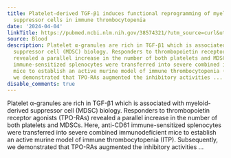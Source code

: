 ```yaml
---
title: Platelet-derived TGF-β1 induces functional reprogramming of myeloid-derived
  suppressor cells in immune thrombocytopenia
date: '2024-04-04'
linkTitle: https://pubmed.ncbi.nlm.nih.gov/38574321/?utm_source=curl&utm_medium=rss&utm_campaign=journals&utm_content=7603509&fc=None&ff=20240405180748&v=2.18.0.post9+e462414
source: Blood
description: Platelet α-granules are rich in TGF-β1 which is associated with myeloid-derived
  suppressor cell (MDSC) biology. Responders to thrombopoietin receptor agonists (TPO-RAs)
  revealed a parallel increase in the number of both platelets and MDSCs. Here, anti-CD61
  immune-sensitized splenocytes were transferred into severe combined immunodeficient
  mice to establish an active murine model of immune thrombocytopenia (ITP). Subsequently,
  we demonstrated that TPO-RAs augmented the inhibitory activities ...
disable_comments: true
---
```

Platelet α-granules are rich in TGF-β1 which is associated with myeloid-derived suppressor cell (MDSC) biology. Responders to thrombopoietin receptor agonists (TPO-RAs) revealed a parallel increase in the number of both platelets and MDSCs. Here, anti-CD61 immune-sensitized splenocytes were transferred into severe combined immunodeficient mice to establish an active murine model of immune thrombocytopenia (ITP). Subsequently, we demonstrated that TPO-RAs augmented the inhibitory activities ...